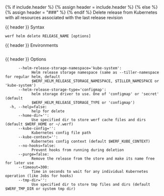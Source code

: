 {% if include.header %}
{% assign header = include.header %}
{% else %}
{% assign header = "###" %}
{% endif %}
Delete release from Kubernetes with all resources associated with the last release revision

{{ header }} Syntax

```shell
werf helm delete RELEASE_NAME [options]
```

{{ header }} Environments

```shell

```

{{ header }} Options

```shell
      --helm-release-storage-namespace='kube-system':
            Helm release storage namespace (same as --tiller-namespace for regular helm, default    
            $WERF_HELM_RELEASE_STORAGE_NAMESPACE, $TILLER_NAMESPACE or 'kube-system')
      --helm-release-storage-type='configmap':
            helm storage driver to use. One of 'configmap' or 'secret' (default                     
            $WERF_HELM_RELEASE_STORAGE_TYPE or 'configmap')
  -h, --help=false:
            help for delete
      --home-dir='':
            Use specified dir to store werf cache files and dirs (default $WERF_HOME or ~/.werf)
      --kube-config='':
            Kubernetes config file path
      --kube-context='':
            Kubernetes config context (default $WERF_KUBE_CONTEXT)
      --no-hooks=false:
            Prevent hooks from running during deletion
      --purge=false:
            Remove the release from the store and make its name free for later use
      --timeout=300:
            Time in seconds to wait for any individual Kubernetes operation (like Jobs for hooks)
      --tmp-dir='':
            Use specified dir to store tmp files and dirs (default $WERF_TMP_DIR or system tmp dir)
```

